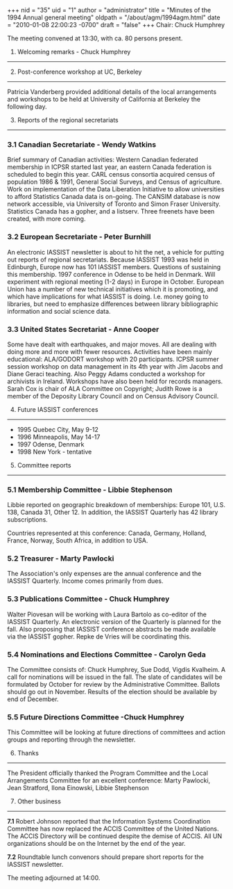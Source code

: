 +++
nid = "35"
uid = "1"
author = "administrator"
title = "Minutes of the 1994 Annual general meeting"
oldpath = "/about/agm/1994agm.html"
date = "2010-01-08 22:00:23 -0700"
draft = "false"
+++
Chair: Chuck Humphrey

The meeting convened at 13:30, with ca. 80 persons present.

1. Welcoming remarks - Chuck Humphrey
-------------------------------------

2. Post-conference workshop at UC, Berkeley
-------------------------------------------

Patricia Vanderberg provided additional details of the local
arrangements and workshops to be held at University of California at
Berkeley the following day.

3. Reports of the regional secretariats
---------------------------------------

### 3.1 Canadian Secretariate - Wendy Watkins

Brief summary of Canadian activities: Western Canadian federated
membership in ICPSR started last year, an eastern Canada federation is
scheduled to begin this year. CARL census consortia acquired census of
population 1986 & 1991, General Social Surveys, and Census of
agriculture. Work on implementation of the Data Liberation Initiative to
allow universities to afford Statistics Canada data is on-going. The
CANSIM database is now network accessible, via University of Toronto and
Simon Fraser University. Statistics Canada has a gopher, and a listserv.
Three freenets have been created, with more coming.

### 3.2 European Secretariate - Peter Burnhill

An electronic IASSIST newsletter is about to hit the net, a vehicle for
putting out reports of regional secretariats. Because IASSIST 1993 was
held in Edinburgh, Europe now has 101 IASSIST members. Questions of
sustaining this membership. 1997 conference in Odense to be held in
Denmark. Will experiment with regional meeting (1-2 days) in Europe in
October. European Union has a number of new technical initiatives which
it is promoting, and which have implications for what IASSIST is doing.
I.e. money going to libraries, but need to emphasize differences between
library bibliographic information and social science data.

### 3.3 United States Secretariat - Anne Cooper

Some have dealt with earthquakes, and major moves. All are dealing with
doing more and more with fewer resources. Activities have been mainly
educational: ALA/GODORT workshop with 20 participants. ICPSR summer
session workshop on data management in its 4th year with Jim Jacobs and
Diane Geraci teaching. Also Peggy Adams conducted a workshop for
archivists in Ireland. Workshops have also been held for records
managers. Sarah Cox is chair of ALA Committee on Copyright; Judith Rowe
is a member of the Deposity Library Council and on Census Advisory
Council.

4. Future IASSIST conferences
-----------------------------

-   1995 Quebec City, May 9-12
-   1996 Minneapolis, May 14-17
-   1997 Odense, Denmark
-   1998 New York - tentative

5. Committee reports
--------------------

### 5.1 Membership Committee - Libbie Stephenson

Libbie reported on geographic breakdown of memberships: Europe 101, U.S.
138, Canada 31, Other 12. In addition, the IASSIST Quarterly has 42
library subscriptions.

Countries represented at this conference: Canada, Germany, Holland,
France, Norway, South Africa, in addition to USA.

### 5.2 Treasurer - Marty Pawlocki

The Association's only expenses are the annual conference and the
IASSIST Quarterly. Income comes primarily from dues.

### 5.3 Publications Committee - Chuck Humphrey

Walter Piovesan will be working with Laura Bartolo as co-editor of the
IASSIST Quarterly. An electronic version of the Quarterly is planned for
the fall. Also proposing that IASSIST conference abstracts be made
available via the IASSIST gopher. Repke de Vries will be coordinating
this.

### 5.4 Nominations and Elections Committee - Carolyn Geda

The Committee consists of: Chuck Humphrey, Sue Dodd, Vigdis Kvalheim. A
call for nominations will be issued in the fall. The slate of candidates
will be formulated by October for review by the Administrative
Committee. Ballots should go out in November. Results of the election
should be available by end of December.

### 5.5 Future Directions Committee -Chuck Humphrey

This Committee will be looking at future directions of committees and
action groups and reporting through the newsletter.

6. Thanks
---------

The President officially thanked the Program Committee and the Local
Arrangements Committee for an excellent conference: Marty Pawlocki, Jean
Stratford, Ilona Einowski, Libbie Stephenson

7. Other business
-----------------

**7.1** Robert Johnson reported that the Information Systems
Coordination Committee has now replaced the ACCIS Committee of the
United Nations. The ACCIS Directory will be continued despite the demise
of ACCIS. All UN organizations should be on the Internet by the end of
the year.

**7.2** Roundtable lunch convenors should prepare short reports for the
IASSIST newsletter.

The meeting adjourned at 14:00.

